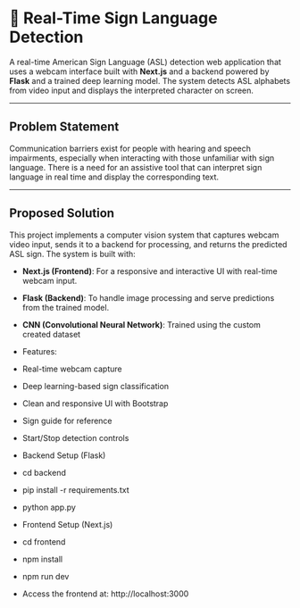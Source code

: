 # 🤟 Real-Time Sign Language Detection

A real-time American Sign Language (ASL) detection web application that uses a webcam interface built with **Next.js** and a backend powered by **Flask** and a trained deep learning model. The system detects ASL alphabets from video input and displays the interpreted character on screen.

---

##  Problem Statement

Communication barriers exist for people with hearing and speech impairments, especially when interacting with those unfamiliar with sign language. There is a need for an assistive tool that can interpret sign language in real time and display the corresponding text.

---

##  Proposed Solution

This project implements a computer vision system that captures webcam video input, sends it to a backend for processing, and returns the predicted ASL sign. The system is built with:

- **Next.js (Frontend)**: For a responsive and interactive UI with real-time webcam input.
- **Flask (Backend)**: To handle image processing and serve predictions from the trained model.
- **CNN (Convolutional Neural Network)**: Trained using the custom created dataset

-  Features:
- Real-time webcam capture
- Deep learning-based sign classification
- Clean and responsive UI with Bootstrap
- Sign guide for reference
- Start/Stop detection controls

- Backend Setup (Flask)
- cd backend
- pip install -r requirements.txt
- python app.py

- Frontend Setup (Next.js)
- cd frontend
- npm install
- npm run dev
- Access the frontend at: http://localhost:3000

